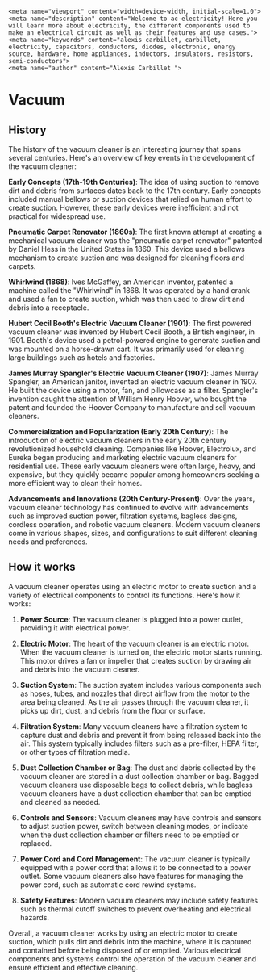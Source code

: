    <meta name="viewport" content="width=device-width, initial-scale=1.0">
    <meta name="description" content="Welcome to ac-electricity! Here you will learn more about electricity, the different components used to make an electrical circuit as well as their features and use cases.">
    <meta name="keywords" content="alexis carbillet, carbillet, electricity, capacitors, conductors, diodes, electronic, energy source, hardware, home appliances, inductors, insulators, resistors, semi-conductors">
    <meta name="author" content="Alexis Carbillet ">
</head>

# Vacuum

## History

The history of the vacuum cleaner is an interesting journey that spans several centuries. Here's an overview of key events in the development of the vacuum cleaner:

**Early Concepts (17th-19th Centuries)**: The idea of using suction to remove dirt and debris from surfaces dates back to the 17th century. Early concepts included manual bellows or suction devices that relied on human effort to create suction. However, these early devices were inefficient and not practical for widespread use.

**Pneumatic Carpet Renovator (1860s)**: The first known attempt at creating a mechanical vacuum cleaner was the "pneumatic carpet renovator" patented by Daniel Hess in the United States in 1860. This device used a bellows mechanism to create suction and was designed for cleaning floors and carpets.

**Whirlwind (1868)**: Ives McGaffey, an American inventor, patented a machine called the "Whirlwind" in 1868. It was operated by a hand crank and used a fan to create suction, which was then used to draw dirt and debris into a receptacle.

**Hubert Cecil Booth's Electric Vacuum Cleaner (1901)**: The first powered vacuum cleaner was invented by Hubert Cecil Booth, a British engineer, in 1901. Booth's device used a petrol-powered engine to generate suction and was mounted on a horse-drawn cart. It was primarily used for cleaning large buildings such as hotels and factories.

**James Murray Spangler's Electric Vacuum Cleaner (1907)**: James Murray Spangler, an American janitor, invented an electric vacuum cleaner in 1907. He built the device using a motor, fan, and pillowcase as a filter. Spangler's invention caught the attention of William Henry Hoover, who bought the patent and founded the Hoover Company to manufacture and sell vacuum cleaners.

**Commercialization and Popularization (Early 20th Century)**: The introduction of electric vacuum cleaners in the early 20th century revolutionized household cleaning. Companies like Hoover, Electrolux, and Eureka began producing and marketing electric vacuum cleaners for residential use. These early vacuum cleaners were often large, heavy, and expensive, but they quickly became popular among homeowners seeking a more efficient way to clean their homes.

**Advancements and Innovations (20th Century-Present)**: Over the years, vacuum cleaner technology has continued to evolve with advancements such as improved suction power, filtration systems, bagless designs, cordless operation, and robotic vacuum cleaners. Modern vacuum cleaners come in various shapes, sizes, and configurations to suit different cleaning needs and preferences.

## How it works

A vacuum cleaner operates using an electric motor to create suction and a variety of electrical components to control its functions. Here's how it works:

1. **Power Source**: The vacuum cleaner is plugged into a power outlet, providing it with electrical power.

2. **Electric Motor**: The heart of the vacuum cleaner is an electric motor. When the vacuum cleaner is turned on, the electric motor starts running. This motor drives a fan or impeller that creates suction by drawing air and debris into the vacuum cleaner.

3. **Suction System**: The suction system includes various components such as hoses, tubes, and nozzles that direct airflow from the motor to the area being cleaned. As the air passes through the vacuum cleaner, it picks up dirt, dust, and debris from the floor or surface.

4. **Filtration System**: Many vacuum cleaners have a filtration system to capture dust and debris and prevent it from being released back into the air. This system typically includes filters such as a pre-filter, HEPA filter, or other types of filtration media.

5. **Dust Collection Chamber or Bag**: The dust and debris collected by the vacuum cleaner are stored in a dust collection chamber or bag. Bagged vacuum cleaners use disposable bags to collect debris, while bagless vacuum cleaners have a dust collection chamber that can be emptied and cleaned as needed.

6. **Controls and Sensors**: Vacuum cleaners may have controls and sensors to adjust suction power, switch between cleaning modes, or indicate when the dust collection chamber or filters need to be emptied or replaced.

7. **Power Cord and Cord Management**: The vacuum cleaner is typically equipped with a power cord that allows it to be connected to a power outlet. Some vacuum cleaners also have features for managing the power cord, such as automatic cord rewind systems.

8. **Safety Features**: Modern vacuum cleaners may include safety features such as thermal cutoff switches to prevent overheating and electrical hazards.

Overall, a vacuum cleaner works by using an electric motor to create suction, which pulls dirt and debris into the machine, where it is captured and contained before being disposed of or emptied. Various electrical components and systems control the operation of the vacuum cleaner and ensure efficient and effective cleaning.